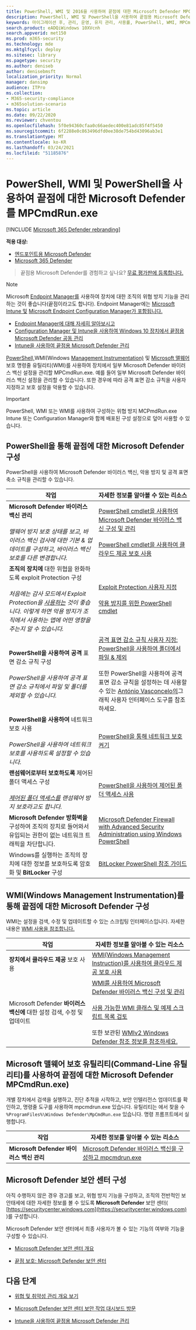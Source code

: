 ```yaml
---
title: PowerShell, WMI 및 2016을 사용하여 끝점에 대한 Microsoft Defender MPCmdRun.exe
description: PowerShell, WMI 및 PowerShell을 사용하여 끝점용 Microsoft Defender를 관리하는 방법을 MPCmdRun.exe
keywords: 마이그레이션 후, 관리, 운영, 유지 관리, 사용률, PowerShell, WMI, MPCmdRun.exe, windows defender Advanced Threat Protection, atp, edr
search.product: eADQiWindows 10XVcnh
search.appverid: met150
ms.prod: m365-security
ms.technology: mde
ms.mktglfcycl: deploy
ms.sitesec: library
ms.pagetype: security
ms.author: deniseb
author: denisebmsft
localization_priority: Normal
manager: dansimp
audience: ITPro
ms.collection:
- M365-security-compliance
- m365solution-scenario
ms.topic: article
ms.date: 09/22/2020
ms.reviewer: chventou
ms.openlocfilehash: 5f0e94360cfaa0c66aedec400e81adc85f4f5450
ms.sourcegitcommit: 6f2288e0c863496dfd0ee38de754bd43096ab3e1
ms.translationtype: MT
ms.contentlocale: ko-KR
ms.lasthandoff: 03/24/2021
ms.locfileid: "51185876"
---
```

# <a name="manage-microsoft-defender-for-endpoint-with-powershell-wmi-and-mpcmdrunexe"></a>PowerShell, WMI 및 PowerShell을 사용하여 끝점에 대한 Microsoft Defender를 MPCmdRun.exe

[!INCLUDE [Microsoft 365 Defender rebranding](../../includes/microsoft-defender.md)]

**적용 대상:**
- [엔드포인트용 Microsoft Defender](https://go.microsoft.com/fwlink/p/?linkid=2154037)
- [Microsoft 365 Defender](https://go.microsoft.com/fwlink/?linkid=2118804)

> 끝점용 Microsoft Defender를 경험하고 싶나요? [무료 평가판에 등록합니다.](https://www.microsoft.com/microsoft-365/windows/microsoft-defender-atp?ocid=docs-wdatp-exposedapis-abovefoldlink)

> [!NOTE]
> Microsoft [Endpoint Manager를](https://docs.microsoft.com/mem) 사용하여 장치에 대한 조직의 위협 방지 기능을 관리하는 것이 좋습니다(끝점이라고도 합니다). Endpoint Manager에는 [Microsoft Intune 및](https://docs.microsoft.com/mem/intune/fundamentals/what-is-intune) [Microsoft Endpoint Configuration Manager가 포함됩니다.](https://docs.microsoft.com/mem/configmgr/core/understand/introduction) 
> - [Endpoint Manager에 대해 자세히 알아보시고](https://docs.microsoft.com/mem/endpoint-manager-overview)
> - [Configuration Manager 및 Intune을 사용하여 Windows 10 장치에서 끝점용 Microsoft Defender 공동 관리](manage-atp-post-migration-intune.md)
> - [Intune을 사용하여 끝점용 Microsoft Defender 관리](manage-atp-post-migration-intune.md) 

[PowerShell,](#configure-microsoft-defender-for-endpoint-with-powershell)WMI(Windows [Management Instrumentation)](#configure-microsoft-defender-for-endpoint-with-windows-management-instrumentation-wmi) 및 [Microsoft 맬웨어](#configure-microsoft-defender-for-endpoint-with-microsoft-malware-protection-command-line-utility-mpcmdrunexe) 보호 명령줄 유틸리티(WMI)를 사용하여 장치에서 일부 Microsoft Defender 바이러스 백신 설정을 관리할 MPCmdRun.exe. 예를 들어 일부 Microsoft Defender 바이러스 백신 설정을 관리할 수 있습니다. 또한 경우에 따라 공격 표면 감소 규칙을 사용자 지정하고 보호 설정을 악용할 수 있습니다. 

> [!IMPORTANT]
> PowerShell, WMI 또는 WMI를 사용하여 구성하는 위협 방지 MCPmdRun.exe Intune 또는 Configuration Manager와 함께 배포된 구성 설정으로 덮어 사용할 수 있습니다.

## <a name="configure-microsoft-defender-for-endpoint-with-powershell"></a>PowerShell을 통해 끝점에 대한 Microsoft Defender 구성

PowerShell을 사용하여 Microsoft Defender 바이러스 백신, 악용 방지 및 공격 표면 축소 규칙을 관리할 수 있습니다.

|작업   |자세한 정보를 알아볼 수 있는 리소스  |
|---------|---------|
|**Microsoft Defender 바이러스 백신 관리** <br/><br/>*맬웨어 방지 보호 상태를 보고, 바이러스 백신 검사에 대한 기본 & 업데이트를 구성하고, 바이러스 백신 보호를 다른 변경합니다.*    |[PowerShell cmdlet을 사용하여 Microsoft Defender 바이러스 백신 구성 및 관리](https://docs.microsoft.com/windows/security/threat-protection/microsoft-defender-antivirus/use-powershell-cmdlets-microsoft-defender-antivirus)  <br/><br/>[PowerShell cmdlet을 사용하여 클라우드 제공 보호 사용](https://docs.microsoft.com/windows/security/threat-protection/microsoft-defender-antivirus/enable-cloud-protection-microsoft-defender-antivirus#use-powershell-cmdlets-to-enable-cloud-delivered-protection)       |
|**조직의 장치에** 대한 위협을 완화하도록 exploit Protection 구성<br/><br/> *처음에는 감사 모드에서 Exploit Protection을 [사용하는](https://docs.microsoft.com/microsoft-365/security/defender-endpoint/evaluate-exploit-protection#powershell) 것이 좋습니다. 이렇게 하면 악용 방지가 조직에서 사용하는 앱에 어떤 영향을 주는지 알 수 있습니다.*     | [Exploit Protection 사용자 지정](https://docs.microsoft.com/microsoft-365/security/defender-endpoint/customize-exploit-protection)<br/><br/>[악용 방지를 위한 PowerShell cmdlet](https://docs.microsoft.com/microsoft-365/security/defender-endpoint/customize-exploit-protection#powershell-reference)        |
|**PowerShell을 사용하여 공격** 표면 감소 규칙 구성 <br/><br/>*PowerShell을 사용하여 공격 표면 감소 규칙에서 파일 및 폴더를 제외할 수 있습니다.* |[공격 표면 감소 규칙 사용자 지정: PowerShell을 사용하여 폴더에서 파일 & 제외](https://docs.microsoft.com/microsoft-365/security/defender-endpoint/customize-attack-surface-reduction#use-powershell-to-exclude-files-and-folders)<br/><br/>또한 PowerShell을 사용하여 공격 표면 감소 규칙을 설정하는 데 사용할 수 있는 [António Vasconcelo의](https://github.com/anvascon/MDATP_PoSh_Scripts/tree/master/ASR%20GUI)그래픽 사용자 인터페이스 도구를 참조하세요. |
|**PowerShell을 사용하여** 네트워크 보호 사용 <br/><br/>*PowerShell을 사용하여 네트워크 보호를 사용하도록 설정할 수 있습니다.* |[PowerShell을 통해 네트워크 보호 켜기](https://docs.microsoft.com/microsoft-365/security/defender-endpoint/enable-network-protection#powershell) |
|**랜섬웨어로부터 보호하도록** 제어된 폴더 액세스 구성 <br/><br/>*[제어된 폴더 액세스를](https://docs.microsoft.com/microsoft-365/security/defender-endpoint/controlled-folders) 랜섬웨어 방지 보호라고도 합니다.* |[PowerShell을 사용하여 제어된 폴더 액세스 사용](https://docs.microsoft.com/microsoft-365/security/defender-endpoint/enable-controlled-folders#powershell) |
|**Microsoft Defender 방화벽을** 구성하여 조직의 장치로 들어와서 유입되는 권한이 없는 네트워크 트래픽을 차단합니다. |[Microsoft Defender Firewall with Advanced Security Administration using Windows PowerShell](https://docs.microsoft.com/windows/security/threat-protection/windows-firewall/windows-firewall-with-advanced-security-administration-with-windows-powershell) |
|Windows를 실행하는 조직의 장치에 대한 정보를 보호하도록 암호화 및 **BitLocker** 구성 |[BitLocker PowerShell 참조 가이드](https://docs.microsoft.com/powershell/module/bitlocker/?view=win10-ps&preserve-view=true) |

## <a name="configure-microsoft-defender-for-endpoint-with-windows-management-instrumentation-wmi"></a>WMI(Windows Management Instrumentation)를 통해 끝점에 대한 Microsoft Defender 구성

WMI는 설정을 검색, 수정 및 업데이트할 수 있는 스크립팅 인터페이스입니다. 자세한 내용은 [WMI 사용을 참조합니다.](https://docs.microsoft.com/windows/win32/wmisdk/using-wmi) 

|작업   |자세한 정보를 알아볼 수 있는 리소스  |
|---------|---------|
|**장치에서 클라우드 제공** 보호 사용    |[WMI(Windows Management Instruction)를 사용하여 클라우드 제공 보호 사용](https://docs.microsoft.com/windows/security/threat-protection/microsoft-defender-antivirus/enable-cloud-protection-microsoft-defender-antivirus#use-windows-management-instruction-wmi-to-enable-cloud-delivered-protection)       |
|Microsoft Defender **바이러스 백신에** 대한 설정 검색, 수정 및 업데이트     | [WMI를 사용하여 Microsoft Defender 바이러스 백신 구성 및 관리](https://docs.microsoft.com/windows/security/threat-protection/microsoft-defender-antivirus/use-wmi-microsoft-defender-antivirus)<br/><br/>[사용 가능한 WMI 클래스 및 예제 스크립트 목록 검토](https://docs.microsoft.com/previous-versions/windows/desktop/defender/windows-defender-wmiv2-apis-portal) <br/><br/>또한 보관된 [WMIv2 Windows Defender 참조 정보를 참조하세요.](https://docs.microsoft.com/previous-versions/windows/desktop/defender/windows-defender-wmiv2-apis-portal?redirectedfrom=MSDN)   |


## <a name="configure-microsoft-defender-for-endpoint-with-microsoft-malware-protection-command-line-utility-mpcmdrunexe"></a>Microsoft 맬웨어 보호 유틸리티(Command-Line 유틸리티)를 사용하여 끝점에 대한 Microsoft Defender MPCmdRun.exe)

개별 장치에서 검색을 실행하고, 진단 추적을 시작하고, 보안 인텔리전스 업데이트를 확인하고, 명령줄 도구를 사용하여 mpcmdrun.exe 있습니다. 유틸리티는 에서 찾을 수 `%ProgramFiles%\Windows Defender\MpCmdRun.exe` 있습니다. 명령 프롬프트에서 실행합니다.

|작업   |자세한 정보를 알아볼 수 있는 리소스  |
|---------|---------|
|**Microsoft Defender 바이러스 백신 관리**  |[Microsoft Defender 바이러스 백신을 구성하고 mpcmdrun.exe](https://docs.microsoft.com/windows/security/threat-protection/microsoft-defender-antivirus/command-line-arguments-microsoft-defender-antivirus)        |

## <a name="configure-your-microsoft-defender-security-center"></a>Microsoft Defender 보안 센터 구성

아직 수행하지 않은 경우 경고를 보고, 위협 방지 기능을 구성하고, 조직의 전반적인 보안태세에 대한 자세한 정보를 볼 수 있도록 **Microsoft Defender** 보안 센터( [https://securitycenter.windows.com](https://securitycenter.windows.com) )를 구성합니다. 

Microsoft Defender 보안 센터에서 최종 사용자가 볼 수 있는 기능의 여부와 기능을 구성할 수 있습니다.

- [Microsoft Defender 보안 센터 개요](https://docs.microsoft.com/microsoft-365/security/defender-endpoint/use)

- [끝점 보호: Microsoft Defender 보안 센터](https://docs.microsoft.com/mem/intune/protect/endpoint-protection-windows-10#microsoft-defender-security-center)


## <a name="next-steps"></a>다음 단계

- [위협 및 취약성 관리 개요 보기](https://docs.microsoft.com/microsoft-365/security/defender-endpoint/next-gen-threat-and-vuln-mgt)

- [Microsoft Defender 보안 센터 보안 작업 대시보드 방문](https://docs.microsoft.com/microsoft-365/security/defender-endpoint/security-operations-dashboard)

- [Intune을 사용하여 끝점용 Microsoft Defender 관리](manage-atp-post-migration-intune.md)
